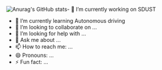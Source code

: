 ![Anurag's GitHub stats](https://github-readme-stats.vercel.app/api?username=1438802682&count_private=true&show_icons=true&theme=radical)- 🔭 I’m currently working on SDUST
- 🌱 I’m currently learning Autonomous driving
- 👯 I’m looking to collaborate on ...
- 🤔 I’m looking for help with ...
- 💬 Ask me about ...
- 📫 How to reach me: ...
- 😄 Pronouns: ...
- ⚡ Fun fact: ...

<!--
**1438802682/1438802682** is a ✨ _special_ ✨ repository because its `README.md` (this file) appears on your GitHub profile.
-->




